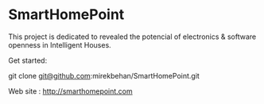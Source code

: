SmartHomePoint
==============
This project is dedicated to revealed the potencial of electronics
& software openness in Intelligent Houses.

Get started:


git clone git@github.com:mirekbehan/SmartHomePoint.git


Web site : http://smarthomepoint.com
